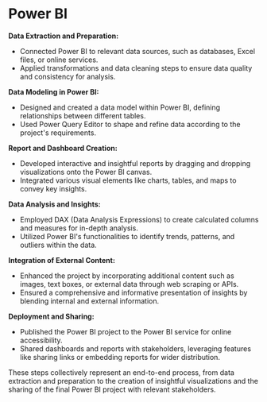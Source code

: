 # Power BI

**Data Extraction and Preparation:**
   - Connected Power BI to relevant data sources, such as databases, Excel files, or online services.
   - Applied transformations and data cleaning steps to ensure data quality and consistency for analysis.

**Data Modeling in Power BI:**
   - Designed and created a data model within Power BI, defining relationships between different tables.
   - Used Power Query Editor to shape and refine data according to the project's requirements.

**Report and Dashboard Creation:**
   - Developed interactive and insightful reports by dragging and dropping visualizations onto the Power BI canvas.
   - Integrated various visual elements like charts, tables, and maps to convey key insights.

**Data Analysis and Insights:**
   - Employed DAX (Data Analysis Expressions) to create calculated columns and measures for in-depth analysis.
   - Utilized Power BI's functionalities to identify trends, patterns, and outliers within the data.

**Integration of External Content:**
   - Enhanced the project by incorporating additional content such as images, text boxes, or external data through web scraping or APIs.
   - Ensured a comprehensive and informative presentation of insights by blending internal and external information.

**Deployment and Sharing:**
   - Published the Power BI project to the Power BI service for online accessibility.
   - Shared dashboards and reports with stakeholders, leveraging features like sharing links or embedding reports for wider distribution.

These steps collectively represent an end-to-end process, from data extraction and preparation to the creation of insightful visualizations and the sharing of the final Power BI project with relevant stakeholders.
